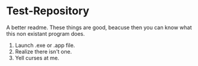 Test-Repository
===============

A better readme. These things are good, beacuse then you can know what this non existant program does.

1. Launch .exe or .app file.
2. Realize there isn't one.
3. Yell curses at me.
